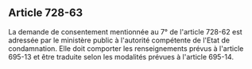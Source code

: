 Article 728-63
----
La demande de consentement mentionnée au 7° de l'article 728-62 est adressée par
le ministère public à l'autorité compétente de l'Etat de condamnation. Elle doit
comporter les renseignements prévus à l'article 695-13 et être traduite selon
les modalités prévues à l'article 695-14.
